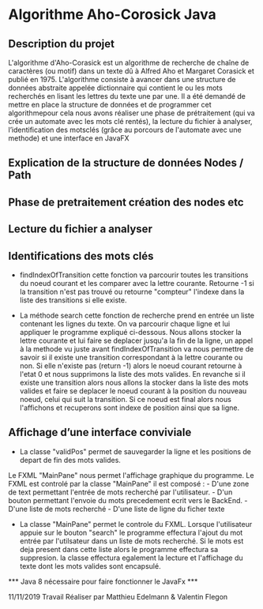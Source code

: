 # Algorithme Aho-Corosick Java

## Description du projet 
L'algorithme d'Aho-Corasick est un algorithme de recherche de chaîne de caractères (ou motif) dans un texte dû à Alfred Aho et Margaret Corasick et publié en 1975. L'algorithme consiste à avancer dans une structure de données abstraite appelée dictionnaire qui contient le ou les mots recherchés en lisant les lettres du texte une par une.
  Il a été demandé de mettre en place la structure de données et de programmer cet algorithmepour cela nous avons réaliser une phase de prétraitement (qui va crée un automate avec les mots clé rentés), la lecture du fichier à analyser, l’identification des motsclés (grâce au porcours de l'automate avec une methode) et une interface en JavaFX


## Explication de la structure de données Nodes / Path 


## Phase de pretraitement création des nodes etc 

## Lecture du fichier a analyser 

## Identifications des mots clés
* findIndexOfTransition cette fonction va parcourir toutes les transitions du noeud courant et les comparer avec la lettre courante. Retourne -1 si la transition n'est pas trouvé ou retourne  "compteur" l'indexe dans la liste des transitions si elle existe.
     

*  La méthode search cette fonction de recherche prend en entrée un liste contenant les lignes du texte. On va parcourir chaque ligne et lui appliquer le programme expliqué ci-dessous.
Nous allons stocker la lettre courante et lui faire se deplacer jusqu'a la fin de
la ligne, un appel à la methode vu juste avant findIndexOfTransition va nous permettre de savoir si il existe une transition correspondant à la lettre courante ou non.
Si elle n'existe pas (return -1) alors le noeud courant retourne à l'etat 0 et nous supprimons la liste des mots valides.
En revanche si il existe une transition alors nous allons la stocker dans la liste des mots valides et faire se deplacer le noeud courant à la position du nouveau noeud, celui qui suit la transition. Si ce noeud est final alors nous l'affichons et recuperons sont indexe de position ainsi que sa ligne.

## Affichage d’une interface conviviale

* La classe "validPos" permet de sauvegarder la ligne et les positions de depart de fin des mots valides.

Le FXML "MainPane" nous permet l'affichage graphique du programme.
Le FXML est controlé par la classe "MainPane"
il est composé :
	- D'une zone de text permettant l'entrée de mots recherché par l'utilisateur.
	- D'un bouton permettant l'envoie du mots precedement ecrit vers le BackEnd.
	- D'une liste de mots recherché
	- D'une liste de ligne du ficher texte

* La classe "MainPane" permet le controle du FXML. Lorsque l'utilisateur appuie sur le bouton "search" le programme effectura l'ajout du mot entrée par l'utilsateur dans un liste de mots recherché. 
Si le mots est deja present dans cette liste alors le programme effectura sa suppresion. la classe effectura egalement la lecture et l'affichage du texte dont les mots valides sont encapsulé.

*** Java 8 nécessaire pour faire fonctionner le JavaFx ***


11/11/2019
Travail Réaliser par Matthieu Edelmann & Valentin Flegon

